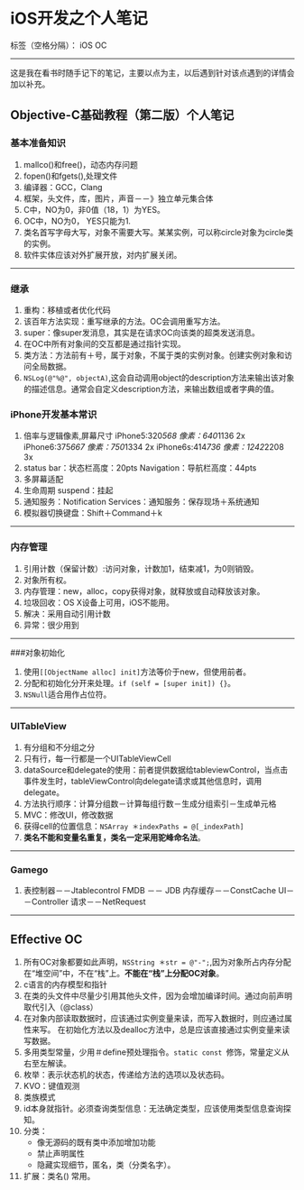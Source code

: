 ﻿# iOS开发之个人笔记

标签（空格分隔）： iOS OC

---
这是我在看书时随手记下的笔记，主要以点为主，以后遇到针对该点遇到的详情会加以补充。
##  Objective-C基础教程（第二版）个人笔记
### 基本准备知识
1. mallco()和free()，动态内存问题
2. fopen()和fgets(),处理文件
3. 编译器：GCC，Clang
4. 框架，头文件，库，图片，声音－－》独立单元集合体
5. C中，NO为0，非0值（18，1）为YES。
6. OC中，NO为0， YES只能为1.
7. 类名首写字母大写，对象不需要大写。某某实例，可以称circle对象为circle类的实例。
8. 软件实体应该对外扩展开放，对内扩展关闭。


----------


### 继承
1. 重构：移植或者优化代码
2. 该百年方法实现：重写继承的方法。OC会调用重写方法。
3. super：像super发消息，其实是在请求OC向该类的超类发送消息。
4. 在OC中所有对象间的交互都是通过指针实现。
5. 类方法：方法前有＋号，属于对象，不属于类的实例对象。创建实例对象和访问全局数据。
6. `NSLog(@"%@", objectA)`,这会自动调用object的description方法来输出该对象的描述信息。通常会自定义description方法，来输出数组或者字典的值。

### iPhone开发基本常识
1. 倍率与逻辑像素,屏幕尺寸
   iPhone5:320*568   像素：640*1136   2x
   iPhone6:375*667   像素：750*1334   2x
   iPhone6s:414*736  像素：1242*2208  3x
2. status bar：状态栏高度：20pts
   Navigation：导航栏高度：44pts
3. 多屏幕适配
4. 生命周期 suspend：挂起
5. 通知服务：Notification Services：通知服务：保存现场＋系统通知
6. 模拟器切换键盘：Shift＋Command＋k


----------


### 内存管理
1. 引用计数（保留计数）:访问对象，计数加1，结束减1，为0则销毁。
2. 对象所有权。
3. 内存管理：new，alloc，copy获得对象，就释放或自动释放该对象。
4. 垃圾回收：OS X设备上可用，iOS不能用。
5. 解决：采用自动引用计数
6. 异常：很少用到


----------


###对象初始化
1. 使用`[[ObjectName alloc] init]`方法等价于new，但使用前者。
2. 分配和初始化分开来处理。`if (self = [super init]) {}`。
3. `NSNull`适合用作占位符。


----------


### UITableView
1. 有分组和不分组之分
2. 只有行，每一行都是一个UITableViewCell
3. dataSource和delegate的使用：前者提供数据给tableviewControl，当点击事件发生时，tableViewControl向delegate请求或其他信息时，调用delegate。
4. 方法执行顺序：计算分组数－计算每组行数－生成分组索引－生成单元格
5. MVC：修改UI，修改数据
6. 获得cell的位置信息：`NSArray ＊indexPaths = @[_indexPath]`
7. **类名不能和变量名重复，类名一定采用驼峰命名法**。


----------
### Gamego
1. 表控制器－－Jtablecontrol
   FMDB －－ JDB
   内存缓存－－ConstCache
   UI－－Controller
   请求－－NetRequest


----------
## Effective OC
1. 所有OC对象都要如此声明，`NSString ＊str = @"-";`,因为对象所占内存分配在“堆空间”中，不在“栈”上。**不能在“栈”上分配OC对象**。
2. c语言的内存模型和指针
3. 在类的头文件中尽量少引用其他头文件，因为会增加编译时间。通过向前声明取代引入（@class）
4. 在对象内部读取数据时，应该通过实例变量来读，而写入数据时，则应通过属性来写。
   在初始化方法以及dealloc方法中，总是应该直接通过实例变量来读写数据。
5. 多用类型常量，少用＃define预处理指令。`static const `修饰，常量定义从右至左解读。
6. 枚举：表示状态机的状态，传递给方法的选项以及状态码。
7. KVO：键值观测
8. 类族模式
9. id本身就指针。必须查询类型信息：无法确定类型，应该使用类型信息查询探知。
10. 分类：
    * 像无源码的既有类中添加增加功能
    * 禁止声明属性
    * 隐藏实现细节，匿名，类（分类名字）。
11. 扩展：类名() 常用。

